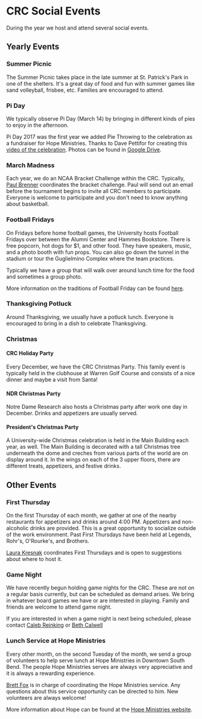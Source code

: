 # CRC Social Events

During the year we host and attend several social events.

## Yearly Events

### Summer Picnic
The Summer Picnic takes place in the late summer at St. Patrick's Park in one of the shelters. It's a great day of food and fun with summer games like sand volleyball, frisbee, etc. Families are encouraged to attend.

### Pi Day
We typically observe Pi Day (March 14) by bringing in different kinds of pies to enjoy in the afternoon. 

Pi Day 2017 was the first year we added Pie Throwing to the celebration as a fundraiser for Hope Ministries. Thanks to Dave Pettifor for creating this [video of the celebration](https://www.youtube.com/watch?v=aBzpqIFSVVc). Photos can be found in [Google Drive](https://drive.google.com/drive/folders/0B9mn2tCdDG-Fdm56aE53ZlVYRmM?usp=sharing).

### March Madness
Each year, we do an NCAA Bracket Challenge within the CRC. Typically, [Paul Brenner](mailto:paul.r.brenner@nd.edu) coordinates the bracket challenge. Paul will send out an email before the tournament begins to invite all CRC members to participate. Everyone is welcome to participate and you don't need to know anything about basketball. 

### Football Fridays
On Fridays before home football games, the University hosts Football Fridays over between the Alumni Center and Hammes Bookstore. There is free popcorn, hot dogs for $1, and other food. They have speakers, music, and a photo booth with fun props. You can also go down the tunnel in the stadium or tour the Guglielmino Complex where the team practices. 

Typically we have a group that will walk over around lunch time for the food and sometimes a group photo.

More information on the traditions of Football Friday can be found [here](https://gameday.nd.edu/traditions/football-friday-traditions/).

### Thanksgiving Potluck
Around Thanksgiving, we usually have a potluck lunch. Everyone is encouraged to bring in a dish to celebrate Thanksgiving.

### Christmas

#### CRC Holiday Party
Every December, we have the CRC Christmas Party. This family event is typically held in the clubhouse at Warren Golf Course and consists of a nice dinner and maybe a visit from Santa!

#### NDR Christmas Party
Notre Dame Research also hosts a Christmas party after work one day in December. Drinks and appetizers are usually served.

#### President's Christmas Party
A University-wide Christmas celebration is held in the Main Building each year, as well. The Main Building is decorated with a tall Christmas tree underneath the dome and creches from various parts of the world are on display around it. In the wings on each of the 3 upper floors, there are different treats, appetizers, and festive drinks. 

## Other Events

### First Thursday
On the first Thursday of each month, we gather at one of the nearby restaurants for appetizers and drinks around 4:00 PM. Appetizers and non-alcoholic drinks are provided. This is a great opportunity to socialize outside of the work environment. Past First Thursdays have been held at Legends, Rohr's, O'Rourke's, and Brothers. 

[Laura Kresnak](mailto:Laura.K.Kresnak.2@nd.edu) coordinates First Thursdays and is open to suggestions about where to host it. 

### Game Night
We have recently begun holding game nights for the CRC. These are not on a regular basis currently, but can be scheduled as demand arises. We bring in whatever board games we have or are interested in playing. Family and friends are welcome to attend game night.

If you are interested in when a game night is next being scheduled, please contact [Caleb Reinking](mailto:Caleb.M.Reinking.2@nd.edu) or [Beth Calwell](mailto:ecaldwe1@nd.edu)

### Lunch Service at Hope Ministries
Every other month, on the second Tuesday of the month, we send a group of volunteers to help serve lunch at Hope Ministries in Downtown South Bend. The people Hope Ministries serves are always very appreciative and it is always a rewarding experience.

[Brett Fox](mailto:bfox6@nd.edu) is in charge of coordinating the Hope Ministries service. Any questions about this service opportunity can be directed to him. New volunteers are always welcome!

More information about Hope can be found at the [Hope Ministries website](https://www.hopesb.org/).